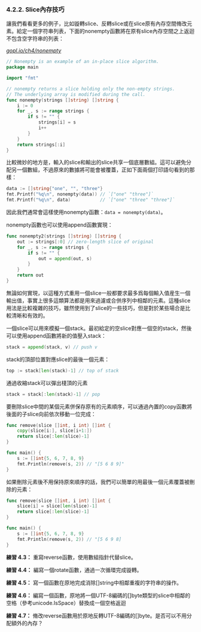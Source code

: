 ### 4.2.2. Slice內存技巧

讓我們看看更多的例子，比如镟轉slice、反轉slice或在slice原有內存空間脩改元素。給定一個字符串列表，下面的nonempty函數將在原有slice內存空間之上返迴不包含空字符串的列表：

<u><i>gopl.io/ch4/nonempty</i></u>
```Go
// Nonempty is an example of an in-place slice algorithm.
package main

import "fmt"

// nonempty returns a slice holding only the non-empty strings.
// The underlying array is modified during the call.
func nonempty(strings []string) []string {
	i := 0
	for _, s := range strings {
		if s != "" {
			strings[i] = s
			i++
		}
	}
	return strings[:i]
}
```

比較微妙的地方是，輸入的slice和輸出的slice共享一個底層數組。這可以避免分配另一個數組，不過原來的數據將可能會被覆蓋，正如下面兩個打印語句看到的那樣：

```Go
data := []string{"one", "", "three"}
fmt.Printf("%q\n", nonempty(data)) // `["one" "three"]`
fmt.Printf("%q\n", data)           // `["one" "three" "three"]`
```

因此我們通常會這樣使用nonempty函數：`data = nonempty(data)`。

nonempty函數也可以使用append函數實現：

```Go
func nonempty2(strings []string) []string {
	out := strings[:0] // zero-length slice of original
	for _, s := range strings {
		if s != "" {
			out = append(out, s)
		}
	}
	return out
}
```

無論如何實現，以這種方式重用一個slice一般都要求最多爲每個輸入值産生一個輸出值，事實上很多這類算法都是用來過濾或合併序列中相鄰的元素。這種slice用法是比較複雜的技巧，雖然使用到了slice的一些技巧，但是對於某些場合是比較清晰和有效的。

一個slice可以用來模擬一個stack。最初給定的空slice對應一個空的stack，然後可以使用append函數將新的值壓入stack：

```Go
stack = append(stack, v) // push v
```

stack的頂部位置對應slice的最後一個元素：

```Go
top := stack[len(stack)-1] // top of stack
```

通過收縮stack可以彈出棧頂的元素

```Go
stack = stack[:len(stack)-1] // pop
```

要刪除slice中間的某個元素併保存原有的元素順序，可以通過內置的copy函數將後面的子slice向前依次移動一位完成：

```Go
func remove(slice []int, i int) []int {
	copy(slice[i:], slice[i+1:])
	return slice[:len(slice)-1]
}

func main() {
	s := []int{5, 6, 7, 8, 9}
	fmt.Println(remove(s, 2)) // "[5 6 8 9]"
}
```

如果刪除元素後不用保持原來順序的話，我們可以簡單的用最後一個元素覆蓋被刪除的元素：

```Go
func remove(slice []int, i int) []int {
	slice[i] = slice[len(slice)-1]
	return slice[:len(slice)-1]
}

func main() {
	s := []int{5, 6, 7, 8, 9}
	fmt.Println(remove(s, 2)) // "[5 6 9 8]
}
```

**練習 4.3：** 重寫reverse函數，使用數組指針代替slice。

**練習 4.4：** 編寫一個rotate函數，通過一次循環完成镟轉。

**練習 4.5：** 寫一個函數在原地完成消除[]string中相鄰重複的字符串的操作。

**練習 4.6：** 編寫一個函數，原地將一個UTF-8編碼的[]byte類型的slice中相鄰的空格（參考unicode.IsSpace）替換成一個空格返迴

**練習 4.7：** 脩改reverse函數用於原地反轉UTF-8編碼的[]byte。是否可以不用分配額外的內存？

